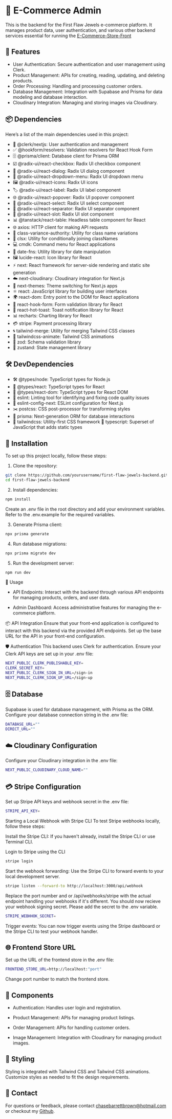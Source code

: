 # 💎 E-Commerce Admin

This is the backend for the First Flaw Jewels e-commerce platform. It manages product data, user authentication, and various other backend services essential for running the [E-Commerce-Store-Front](https://github.com/Mrgnoblennon/E-Commerce-Store-Front)

## 🚀 Features

- User Authentication: Secure authentication and user management using Clerk.
- Product Management: APIs for creating, reading, updating, and deleting products.
- Order Processing: Handling and processing customer orders.
- Database Management: Integration with Supabase and Prisma for data modeling and database interaction.
- Cloudinary Integration: Managing and storing images via Cloudinary.

## 📦 Dependencies

Here’s a list of the main dependencies used in this project:

- 🔐 @clerk/nextjs: User authentication and management
- ✅ @hookform/resolvers: Validation resolvers for React Hook Form
- 🗄️ @prisma/client: Database client for Prisma ORM
- ☑️ @radix-ui/react-checkbox: Radix UI checkbox component
- 💬 @radix-ui/react-dialog: Radix UI dialog component
- 📂 @radix-ui/react-dropdown-menu: Radix UI dropdown menu
- 🖼️ @radix-ui/react-icons: Radix UI icons
- 🏷️ @radix-ui/react-label: Radix UI label component
- 🌐 @radix-ui/react-popover: Radix UI popover component
- 🔽 @radix-ui/react-select: Radix UI select component
- 🔗 @radix-ui/react-separator: Radix UI separator component
- 🔲 @radix-ui/react-slot: Radix UI slot component
- 📊 @tanstack/react-table: Headless table component for React
- 🌐 axios: HTTP client for making API requests
- 🎨 class-variance-authority: Utility for class name variations
- 🔗 clsx: Utility for conditionally joining classNames
- 💻 cmdk: Command menu for React applications
- 📅 date-fns: Utility library for date manipulation
- 🖼️ lucide-react: Icon library for React
- ⚡ next: React framework for server-side rendering and static site generation
- ☁️ next-cloudinary: Cloudinary integration for Next.js
- 🎨 next-themes: Theme switching for Next.js apps
- ⚛️ react: JavaScript library for building user interfaces
- 🌍 react-dom: Entry point to the DOM for React applications
- 📜 react-hook-form: Form validation library for React
- 🍞 react-hot-toast: Toast notification library for React
- 📊 recharts: Charting library for React
- 💳 stripe: Payment processing library
- 🌀 tailwind-merge: Utility for merging Tailwind CSS classes
- 🎉 tailwindcss-animate: Tailwind CSS animations
- 🧩 zod: Schema validation library
- 🐻 zustand: State management library

##  🛠 DevDependencies

- 🛠️ @types/node: TypeScript types for Node.js
- 🔧 @types/react: TypeScript types for React
- 🔩 @types/react-dom: TypeScript types for React DOM
- 🧹 eslint: Linting tool for identifying and fixing code quality issues
- 🧭 eslint-config-next: ESLint configuration for Next.js
- ✂️ postcss: CSS post-processor for transforming styles
- 🌱 prisma: Next-generation ORM for database interactions
- 🌈 tailwindcss: Utility-first CSS framework
📘 typescript: Superset of JavaScript that adds static types

## 📑 Installation

To set up this project locally, follow these steps:

1. Clone the repository:

  ```bash
  git clone https://github.com/yourusername/first-flaw-jewels-backend.git
  cd first-flaw-jewels-backend
  ```

2. Install dependencies:

  ```bash
  npm install
  ```
  Create an .env file in the root directory and add your environment variables. Refer to the .env.example for the required variables.

3. Generate Prisma client:

```bash
npx prisma generate
```

4. Run database migrations:

```bash
npx prisma migrate dev
```

5. Run the development server:

```bash
npm run dev
```

🌟 Usage
- API Endpoints: Interact with the backend through various API endpoints for managing products, orders, and user data.

- Admin Dashboard: Access administrative features for managing the e-commerce platform.

📦 API Integration
Ensure that your front-end application is configured to interact with this backend via the provided API endpoints. Set up the base URL for the API in your front-end configuration.

🛡 Authentication
This backend uses Clerk for authentication. Ensure your Clerk API keys are set up in your .env file:

```bash
NEXT_PUBLIC_CLERK_PUBLISHABLE_KEY=
CLERK_SECRET_KEY=
NEXT_PUBLIC_CLERK_SIGN_IN_URL=/sign-in
NEXT_PUBLIC_CLERK_SIGN_UP_URL=/sign-up
```

## 🗄️ Database
Supabase is used for database management, with Prisma as the ORM. Configure your database connection string in the .env file:

```bash
DATABASE_URL=""
DIRECT_URL=""
```

## ☁️ Cloudinary Configuration

Configure your Cloudinary integration in the .env file:

```bash
NEXT_PUBLIC_CLOUDINARY_CLOUD_NAME=""
```

## 💳 Stripe Configuration

Set up Stripe API keys and webhook secret in the .env file:

```bash
STRIPE_API_KEY=
```

Starting a Local Webhook with Stripe CLI
To test Stripe webhooks locally, follow these steps:

Install the Stripe CLI: If you haven't already, install the Stripe CLI or use Terminal CLI.

Login to Stripe using the CLI

``` bash
stripe login
```

Start the webhook forwarding: Use the Stripe CLI to forward events to your local development server.

```bash
stripe listen --forward-to http://localhost:3000/api/webhook
```

Replace the port number and or /api/webhooks/stripe with the actual endpoint handling your webhooks if it's different. You should now recieve your webhook signing secret. Please add the secret to the .env variable.

```bash
STRIPE_WEBHHOK_SECRET=
```

Trigger events: You can now trigger events using the Stripe dashboard or the Stripe CLI to test your webhook handler.

## 🌐 Frontend Store URL
Set up the URL of the frontend store in the .env file:

```bash
FRONTEND_STORE_URL=http://localhost:"port"
```
Change port number to match the frontend store.

## 🧩 Components

- Authentication: Handles user login and registration.

- Product Management: APIs for managing product listings.

- Order Management: APIs for handling customer orders.

- Image Management: Integration with Cloudinary for managing product images.

## 🎨 Styling
Styling is integrated with Tailwind CSS and Tailwind CSS animations. Customize styles as needed to fit the design requirements.

## 📧 Contact
For questions or feedback, please contact chasebarrettbrown@hotmail.com or checkout my [Github](https://github.com/Mrgnoblennon).
